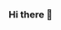 ### Hi there 👋

<!--
**Jalilnkh/Jalilnkh** is a ✨ _special_ ✨ repository because its `README.md` (this file) appears on your GitHub profile.

-🔭 Currently Working:
-Product recognition at Omniaz.

-🌱 Currently Learning:

-Explainable AI.
-Data Analysis.
-Deep models for image recognition.
-👯 Looking to Collaborate On:
-Writing a proposal to secure funds for machine translation and AI in education projects.

🤔 Seeking Help With:
Starting a startup.

💬 Let's Talk About:

Machine Learning.
Python.
Machine Translation.
AI in Education.
Biometrics.
📫 How to Reach Me:
The best way to reach me is through my LinkedIn page.

👨‍🏫 Current Project:
Considering the establishment of a startup for AI in education to address the educational needs of Turk people in Iran who lack schools teaching in the Azerbaijani language.



